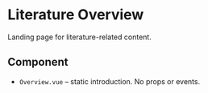 # Literature Overview

Landing page for literature-related content.

## Component
- `Overview.vue` – static introduction. No props or events.
